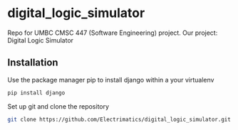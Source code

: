 # digital_logic_simulator
Repo for UMBC CMSC 447 (Software Engineering) project.  Our project: Digital Logic Simulator

## Installation
Use the package manager pip to install django within a your virtualenv

```bash
pip install django
```

Set up git and clone the repository 

```bash
git clone https://github.com/Electrimatics/digital_logic_simulator.git
```